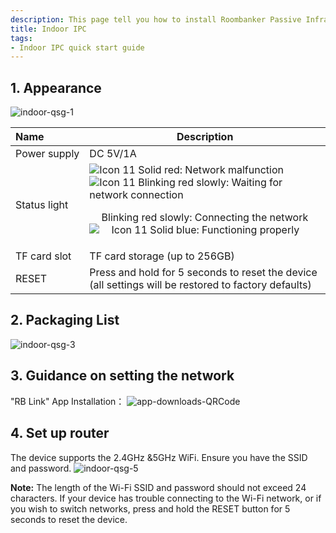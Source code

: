 ```yaml
---
description: This page tell you how to install Roombanker Passive Infrared Motion Detector, and how to add it into the security alarm and home automation system in order to quickly use it.
title: Indoor IPC
tags:
- Indoor IPC quick start guide
---
```

<!--
import LanguageSelector from '@site/src/components/LanguageSelector';

<LanguageSelector pdfLinks={{
  English: 'https://dusunprj.oss-us-west-1.aliyuncs.com/RBGW/docs/indoor-ipc/Indoor%20IPC%20RBVD-IC1-M4%20Quick%20Start%20Guide-250703-V1.pdf',
}} />
-->
## 1. Appearance
![indoor-qsg-1](https://dusunprj.oss-us-west-1.aliyuncs.com/RBGW/pic/indoor-ipc/qsg/indoor-qsg-1.png)


| Name                                                       | Description                                                                                          |
| :--------------------------------------------------------- | ---------------------------------------------------------------------------------------------------- |
| <div style="white-space: nowrap;">Power supply </div>      | DC 5V/1A                                                                                             | 
| <div style="white-space: nowrap;">Status light </div>      | ![Icon 11](https://dusunprj.oss-us-west-1.aliyuncs.com/RBGW/pic/icon-red-14.png) Solid red: Network malfunction <br>  ![Icon 11](https://dusunprj.oss-us-west-1.aliyuncs.com/RBGW/pic/icon-red-14-empty.png) Blinking red slowly: Waiting for network connection <br> <p style="text-indent: 1.2em;"/> Blinking red slowly: Connecting the network  <br> ![Icon 11](https://dusunprj.oss-us-west-1.aliyuncs.com/RBGW/pic/icon-blue.png) Solid blue: Functioning properly |
| <div style="white-space: nowrap;">TF card slot </div>      | TF card storage (up to 256GB)                                                                        |
| <div style="white-space: nowrap;">RESET </div>             | Press and hold for 5 seconds to reset the device (all settings will be restored to factory defaults) |

## 2. Packaging List

![indoor-qsg-3](https://dusunprj.oss-us-west-1.aliyuncs.com/RBGW/pic/indoor-ipc/qsg/indoor-qsg-3.png)


## 3. Guidance on setting the network
"RB Link" App Installation：
![app-downloads-QRCode](https://dusunprj.oss-us-west-1.aliyuncs.com/RBGW/pic/app-downloads-QRCode.png)

## 4. Set up router

The device supports the 2.4GHz &5GHz WiFi.
Ensure you have the SSID and password.
![indoor-qsg-5](https://dusunprj.oss-us-west-1.aliyuncs.com/RBGW/pic/indoor-ipc/qsg/indoor-qsg-5.png)

**Note:** 
The length of the Wi-Fi SSID and password should not exceed 24 characters.
If your device has trouble connecting to the Wi-Fi network, or if you wish to switch networks, press and hold the RESET button for 5 seconds to reset the device.






